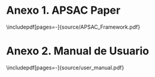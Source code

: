# Anexo 1. APSAC Paper

\includepdf[pages=-]{source/APSAC_Framework.pdf}

# Anexo 2. Manual de Usuario

\includepdf[pages=-]{source/user_manual.pdf}
